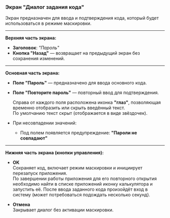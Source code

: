 ### Экран "Диалог задания кода"

Экран предназначен для ввода и подтверждения кода, который будет использоваться в режиме маскировки.

---

**Верхняя часть экрана:**
- **Заголовок**: *"Пароль"*
- **Кнопка "Назад"** — возвращает на предыдущий экран без сохранения изменений.

---

**Основная часть экрана:**

- **Поле "Пароль"** — предназначено для ввода основного кода.
- **Поле "Повторите пароль"** — повторный ввод для подтверждения.
  
  Справа от каждого поля расположена иконка **"глаз"**, позволяющая временно отобразить или скрыть введённый текст.  
  По умолчанию текст скрыт (отображается в виде звёздочек).

- При несовпадении значений:
  - Под полем появляется предупреждение: **"Пароли не совпадают"**

---

**Нижняя часть экрана (кнопки управления):**

- **OK**  
  Сохраняет код, включает режим маскировки и инициирует перезапуск приложения.  
  По завершении работы приложения для его повторного открытия необходимо найти в списке приложений иконку калькулятора и запустить её. После ввода заданного кода произойдёт вход в систему (может потребоваться подождать несколько секунд).

- **Отмена**  
  Закрывает диалог без активации маскировки.
